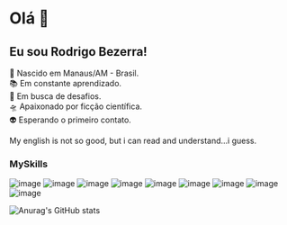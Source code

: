 # Olá 👋

## Eu sou Rodrigo Bezerra!

:seedling: Nascido em Manaus/AM - Brasil. <br>
:books: Em constante aprendizado. <br>
:rocket: Em busca de desafios.<br>
🛸 Apaixonado por ficção científica.<br>
👽 Esperando o primeiro contato.<br>

 My english is not so good, but i can read and understand...i guess.


### MySkills
![image](https://img.shields.io/badge/HTML-239120?style=for-the-badge&logo=html5&logoColor=white)
![image](https://img.shields.io/badge/CSS-239120?&style=for-the-badge&logo=css3&logoColor=white)
![image](https://img.shields.io/badge/JavaScript-323330?style=for-the-badge&logo=javascript&logoColor=F7DF1E)
![image](https://img.shields.io/badge/PHP-777BB4?style=for-the-badge&logo=php&logoColor=white)
![image](https://img.shields.io/badge/Kotlin-0095D5?&style=for-the-badge&logo=kotlin&logoColor=white)
![image](https://img.shields.io/badge/Dart-0175C2?style=for-the-badge&logo=dart&logoColor=white)
![image](https://img.shields.io/badge/Flutter-02569B?style=for-the-badge&logo=flutter&logoColor=white)
![image](https://img.shields.io/badge/Git-E34F26?style=for-the-badge&logo=git&logoColor=white)
![image](https://img.shields.io/badge/Linux-E34F26?style=for-the-badge&logo=linux&logoColor=black)



![Anurag's GitHub stats](https://github-readme-stats.vercel.app/api?username=rb3z3rra&show_icons=true&theme=tokyonight)
